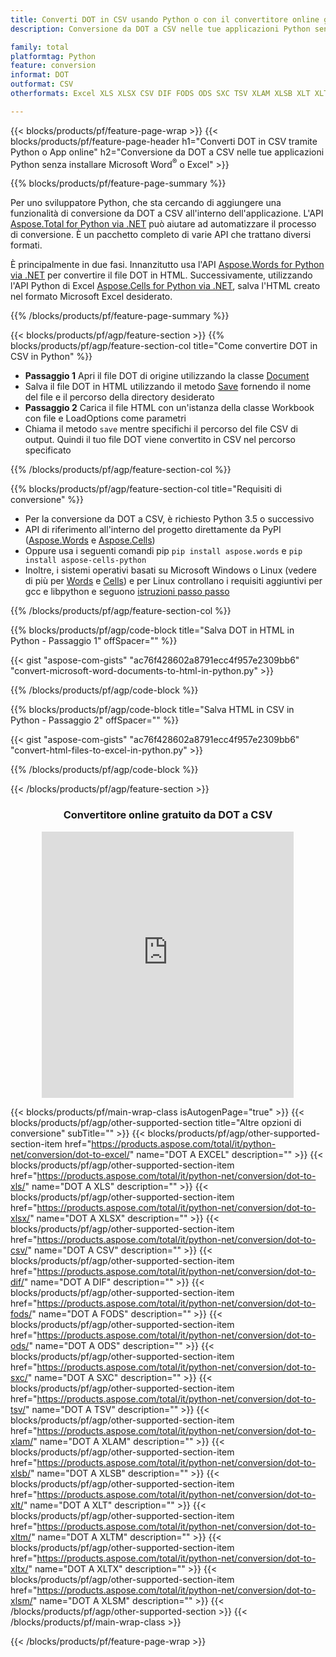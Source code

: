 ```yaml
---
title: Converti DOT in CSV usando Python o con il convertitore online gratuito
description: Conversione da DOT a CSV nelle tue applicazioni Python senza utilizzare Microsoft Word o Excel o in linea. Prova rapidamente il convertitore online gratuito da CSV a POT prima di integrare il codice. 

family: total
platformtag: Python
feature: conversion
informat: DOT
outformat: CSV
otherformats: Excel XLS XLSX CSV DIF FODS ODS SXC TSV XLAM XLSB XLT XLTM XLSM XLTX

---
```

{{< blocks/products/pf/feature-page-wrap >}}
{{< blocks/products/pf/feature-page-header h1="Converti DOT in CSV tramite Python o App online" h2="Conversione da DOT a CSV nelle tue applicazioni Python senza installare Microsoft Word<sup>&reg;</sup> o Excel" >}}

{{% blocks/products/pf/feature-page-summary %}}

Per uno sviluppatore Python, che sta cercando di aggiungere una funzionalità di conversione da DOT a CSV all'interno dell'applicazione. L'API [Aspose.Total for Python via .NET](https://products.aspose.com/total/python-net/) può aiutare ad automatizzare il processo di conversione. È un pacchetto completo di varie API che trattano diversi formati.

È principalmente in due fasi. Innanzitutto usa l'API [Aspose.Words for Python via .NET](https://products.aspose.com/words/python-net/) per convertire il file DOT in HTML. Successivamente, utilizzando l'API Python di Excel [Aspose.Cells for Python via .NET](https://products.aspose.com/cells/python-net/), salva l'HTML creato nel formato Microsoft Excel desiderato. 

{{% /blocks/products/pf/feature-page-summary %}}

{{< blocks/products/pf/agp/feature-section >}}
{{% blocks/products/pf/agp/feature-section-col title="Come convertire DOT in CSV in Python" %}}
- **Passaggio 1** Apri il file DOT di origine utilizzando la classe [Document](https://reference.aspose.com/words/python-net/aspose.words/document/)
- Salva il file DOT in HTML utilizzando il metodo [Save](https://reference.aspose.com/words/python-net/aspose.words/document/save/) fornendo il nome del file e il percorso della directory desiderato
-  **Passaggio 2** Carica il file HTML con un'istanza della classe Workbook con file e LoadOptions come parametri
-  Chiama il metodo `save` mentre specifichi il percorso del file CSV di output. Quindi il tuo file DOT viene convertito in CSV nel percorso specificato

{{% /blocks/products/pf/agp/feature-section-col %}}

{{% blocks/products/pf/agp/feature-section-col title="Requisiti di conversione" %}}

- Per la conversione da DOT a CSV, è richiesto Python 3.5 o successivo
- API di riferimento all'interno del progetto direttamente da PyPI ([Aspose.Words](https://pypi.org/project/aspose-words/) e [Aspose.Cells](https://pypi.org/project/aspose-cells-python/))
-  Oppure usa i seguenti comandi pip ```pip install aspose.words``` e ```pip install aspose-cells-python``` 
-  Inoltre, i sistemi operativi basati su Microsoft Windows o Linux (vedere di più per [Words](https://docs.aspose.com/words/python-net/system-requirements/) e [Cells](https://docs.aspose.com/cells/python-net/getting-started/#installation)) e per Linux controllano i requisiti aggiuntivi per gcc e libpython e seguono [istruzioni passo passo](https://docs.aspose.com/words/python-net/installation/)
 

{{% /blocks/products/pf/agp/feature-section-col %}}

{{% blocks/products/pf/agp/code-block title="Salva DOT in HTML in Python - Passaggio 1" offSpacer="" %}}

{{< gist "aspose-com-gists" "ac76f428602a8791ecc4f957e2309bb6" "convert-microsoft-word-documents-to-html-in-python.py" >}}

{{% /blocks/products/pf/agp/code-block %}}

{{% blocks/products/pf/agp/code-block title="Salva HTML in CSV in Python - Passaggio 2" offSpacer="" %}}

{{< gist "aspose-com-gists" "ac76f428602a8791ecc4f957e2309bb6" "convert-html-files-to-excel-in-python.py" >}}

{{% /blocks/products/pf/agp/code-block %}}

{{< /blocks/products/pf/agp/feature-section >}}
<div class="container-fluid agp-content bg-white aboutfile box-1 vh100 section nopbtm">
<div class=container>
<div class=row>
<div class="demobox tc col-md-12 padding-0" align="center">

<h3>Convertitore online gratuito da DOT a CSV</h3>

<iframe style="border: none; height: 426px;" scrolling="no" src="https://total-conversion-app-65z5r2lp.qa.k8s.dynabic.com/?to=csv&from=dot" id="child-iframe" width="80%"></iframe>

</div></div>
</div></div>

{{< blocks/products/pf/main-wrap-class isAutogenPage="true" >}}
{{< blocks/products/pf/agp/other-supported-section title="Altre opzioni di conversione" subTitle="" >}}
{{< blocks/products/pf/agp/other-supported-section-item href="https://products.aspose.com/total/it/python-net/conversion/dot-to-excel/" name="DOT A EXCEL" description="" >}}
{{< blocks/products/pf/agp/other-supported-section-item href="https://products.aspose.com/total/it/python-net/conversion/dot-to-xls/" name="DOT A XLS" description="" >}}
{{< blocks/products/pf/agp/other-supported-section-item href="https://products.aspose.com/total/it/python-net/conversion/dot-to-xlsx/" name="DOT A XLSX" description="" >}}
{{< blocks/products/pf/agp/other-supported-section-item href="https://products.aspose.com/total/it/python-net/conversion/dot-to-csv/" name="DOT A CSV" description="" >}}
{{< blocks/products/pf/agp/other-supported-section-item href="https://products.aspose.com/total/it/python-net/conversion/dot-to-dif/" name="DOT A DIF" description="" >}}
{{< blocks/products/pf/agp/other-supported-section-item href="https://products.aspose.com/total/it/python-net/conversion/dot-to-fods/" name="DOT A FODS" description="" >}}
{{< blocks/products/pf/agp/other-supported-section-item href="https://products.aspose.com/total/it/python-net/conversion/dot-to-ods/" name="DOT A ODS" description="" >}}
{{< blocks/products/pf/agp/other-supported-section-item href="https://products.aspose.com/total/it/python-net/conversion/dot-to-sxc/" name="DOT A SXC" description="" >}}
{{< blocks/products/pf/agp/other-supported-section-item href="https://products.aspose.com/total/it/python-net/conversion/dot-to-tsv/" name="DOT A TSV" description="" >}}
{{< blocks/products/pf/agp/other-supported-section-item href="https://products.aspose.com/total/it/python-net/conversion/dot-to-xlam/" name="DOT A XLAM" description="" >}}
{{< blocks/products/pf/agp/other-supported-section-item href="https://products.aspose.com/total/it/python-net/conversion/dot-to-xlsb/" name="DOT A XLSB" description="" >}}
{{< blocks/products/pf/agp/other-supported-section-item href="https://products.aspose.com/total/it/python-net/conversion/dot-to-xlt/" name="DOT A XLT" description="" >}}
{{< blocks/products/pf/agp/other-supported-section-item href="https://products.aspose.com/total/it/python-net/conversion/dot-to-xltm/" name="DOT A XLTM" description="" >}}
{{< blocks/products/pf/agp/other-supported-section-item href="https://products.aspose.com/total/it/python-net/conversion/dot-to-xltx/" name="DOT A XLTX" description="" >}}
{{< blocks/products/pf/agp/other-supported-section-item href="https://products.aspose.com/total/it/python-net/conversion/dot-to-xlsm/" name="DOT A XLSM" description="" >}}
{{< /blocks/products/pf/agp/other-supported-section >}}
{{< /blocks/products/pf/main-wrap-class >}}

{{< /blocks/products/pf/feature-page-wrap >}}
